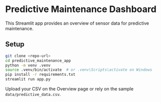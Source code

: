 # Predictive Maintenance Dashboard

This Streamlit app provides an overview of sensor data for predictive maintenance.

## Setup

```bash
git clone <repo-url>
cd predictive_maintenance_app
python -m venv .venv
source .venv/bin/activate  # or .venv\Scripts\activate on Windows
pip install -r requirements.txt
streamlit run app.py
```

Upload your CSV on the Overview page or rely on the sample `data/predictive_data.csv`.
